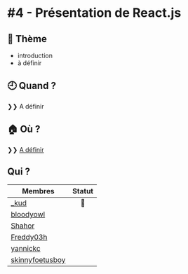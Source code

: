 # #4 - Présentation de React.js

## 💬 Thème

* introduction
* à définir

## 🕘 Quand ?

❯❯ A définir

## 🏠 Où ?

❯❯ [A définir]()

## Qui ?

Membres | Statut |
--------|:------:|
[_kud](https://twitter.com/_kud) | 👮 |
[bloodyowl](https://twitter.com/bloodyowl) | |
[Shahor](https://twitter.com/shahor) | |
[Freddy03h](https://twitter.com/HarrisFreddy) | |
[yannickc](https://twitter.com/yannickc) | |
[skinnyfoetusboy](https://twitter.com/skinnyfoetusboy) | |
<!-- 🏠 -->
